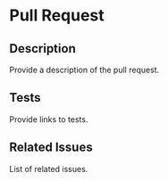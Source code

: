 # Pull Request

## Description

Provide a description of the pull request.

## Tests

Provide links to tests.

## Related Issues

List of related issues.
